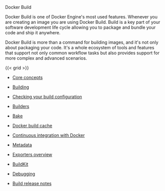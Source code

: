 Docker Build


Docker Build is one of Docker Engine's most used features. Whenever you are
creating an image you are using Docker Build. Build is a key part of your
software development life cycle allowing you to package and bundle your code and
ship it anywhere.

Docker Build is more than a command for building images, and it's not only about
packaging your code. It's a whole ecosystem of tools and features that support
not only common workflow tasks but also provides support for more complex and
advanced scenarios.

{{< grid >}}



- [Core concepts](https://docs.docker.com)

- [Building](https://docs.docker.com)

- [Checking your build configuration](https://docs.docker.com/build/checks/)

- [Builders](https://docs.docker.com/build/builders/)

- [Bake](https://docs.docker.com/build/bake/)

- [Docker build cache](https://docs.docker.com/build/cache/)

- [Continuous integration with Docker](https://docs.docker.com/build/ci/)

- [Metadata](https://docs.docker.com)

- [Exporters overview](https://docs.docker.com/build/exporters/)

- [BuildKit](https://docs.docker.com/build/buildkit/)

- [Debugging](https://docs.docker.com)

- [Build release notes](https://docs.docker.com/build/release-notes/)
